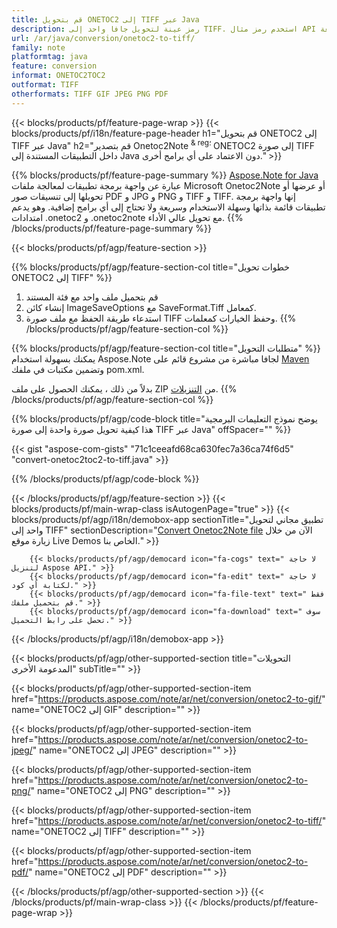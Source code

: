 ```yaml
---
title: قم بتحويل ONETOC2 إلى TIFF عبر Java
description: رمز عينة لتحويل جافا واحد إلى TIFF. استخدم رمز مثال API لملفات الدفعة ONETOC2 لتحويل TIFF داخل أي تطبيق قائم على Java. 
url: /ar/java/conversion/onetoc2-to-tiff/
family: note
platformtag: java
feature: conversion
informat: ONETOC2TOC2
outformat: TIFF
otherformats: TIFF GIF JPEG PNG PDF
---
```

{{< blocks/products/pf/feature-page-wrap >}}
{{< blocks/products/pf/i18n/feature-page-header h1="قم بتحويل ONETOC2 إلى TIFF عبر Java" h2="قم بتصدير Onetoc2Note <sup> & reg؛ </sup> ONETOC2 إلى صورة TIFF داخل التطبيقات المستندة إلى Java دون الاعتماد على أي برامج أخرى." >}}

{{% blocks/products/pf/feature-page-summary %}}
[Aspose.Note for Java](https://products.aspose.com/note/java/) عبارة عن واجهة برمجة تطبيقات لمعالجة ملفات Microsoft Onetoc2Note أو عرضها أو تحويلها إلى تنسيقات صور PDF و JPG و PNG و TIFF و TIFF. إنها واجهة برمجة تطبيقات قائمة بذاتها وسهلة الاستخدام وسريعة ولا تحتاج إلى أي برامج إضافية. وهو يدعم امتدادات .onetoc2 و .onetoc2note مع تحويل عالي الأداء.
{{% /blocks/products/pf/feature-page-summary  %}}

{{< blocks/products/pf/agp/feature-section >}}

{{% blocks/products/pf/agp/feature-section-col title="خطوات تحويل ONETOC2 إلى TIFF" %}}
1. قم بتحميل ملف واحد مع فئة المستند
2. إنشاء كائن ImageSaveOptions مع SaveFormat.Tiff كمعامل.
3. استدعاء طريقة الحفظ مع ملف صورة TIFF وحفظ الخيارات كمعلمات.
{{% /blocks/products/pf/agp/feature-section-col %}}

{{% blocks/products/pf/agp/feature-section-col title="متطلبات التحويل" %}}
يمكنك بسهولة استخدام Aspose.Note لجافا مباشرة من مشروع قائم على [Maven](https://repository.aspose.com/webapp/#/artifacts/browse/tree/General/repo/com/aspose/aspose-note) وتضمين مكتبات في ملفك pom.xml.

بدلاً من ذلك ، يمكنك الحصول على ملف ZIP من [التنزيلات](https://downloads.aspose.com/note/java).
{{% /blocks/products/pf/agp/feature-section-col %}}

{{% blocks/products/pf/agp/code-block title="يوضح نموذج التعليمات البرمجية هذا كيفية تحويل صورة واحدة إلى صورة TIFF عبر Java" offSpacer="" %}}

{{< gist "aspose-com-gists" "71c1ceeafd68ca630fec7a36ca74f6d5" "convert-onetoc2toc2-to-tiff.java" >}}

{{% /blocks/products/pf/agp/code-block %}}

{{< /blocks/products/pf/agp/feature-section >}}
{{< blocks/products/pf/main-wrap-class isAutogenPage="true" >}}
{{< blocks/products/pf/agp/i18n/demobox-app sectionTitle="تطبيق مجاني لتحويل واحد إلى TIFF" sectionDescription="[Convert Onetoc2Note file](https://products.aspose.app/note/conversion/onetoc2note-to-tiff) الآن من خلال زيارة موقع Live Demos الخاص بنا." >}}

        {{< blocks/products/pf/agp/democard icon="fa-cogs" text=" لا حاجة لتنزيل Aspose API." >}}
        {{< blocks/products/pf/agp/democard icon="fa-edit" text=" لا حاجة لكتابة أي كود." >}}
        {{< blocks/products/pf/agp/democard icon="fa-file-text" text=" فقط قم بتحميل ملفك." >}}
        {{< blocks/products/pf/agp/democard icon="fa-download" text=" سوف تحصل على رابط التحميل." >}}
		
{{< /blocks/products/pf/agp/i18n/demobox-app >}}

{{< blocks/products/pf/agp/other-supported-section title="التحويلات المدعومة الأخرى" subTitle="" >}}

{{< blocks/products/pf/agp/other-supported-section-item href="https://products.aspose.com/note/ar/net/conversion/onetoc2-to-gif/" name="ONETOC2 إلى GIF" description="" >}}

{{< blocks/products/pf/agp/other-supported-section-item href="https://products.aspose.com/note/ar/net/conversion/onetoc2-to-jpeg/" name="ONETOC2 إلى JPEG" description="" >}}

{{< blocks/products/pf/agp/other-supported-section-item href="https://products.aspose.com/note/ar/net/conversion/onetoc2-to-png/" name="ONETOC2 إلى PNG" description="" >}}

{{< blocks/products/pf/agp/other-supported-section-item href="https://products.aspose.com/note/ar/net/conversion/onetoc2-to-tiff/" name="ONETOC2 إلى TIFF" description="" >}}

{{< blocks/products/pf/agp/other-supported-section-item href="https://products.aspose.com/note/ar/net/conversion/onetoc2-to-pdf/" name="ONETOC2 إلى PDF" description="" >}}



{{< /blocks/products/pf/agp/other-supported-section >}}
{{< /blocks/products/pf/main-wrap-class >}}
{{< /blocks/products/pf/feature-page-wrap >}}